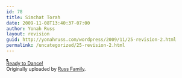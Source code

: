 ```yaml
---
id: 78
title: Simchat Torah
date: 2009-11-08T13:40:37-07:00
author: Yonah Russ
layout: revision
guid: http://yonahruss.com/wordpress/2009/11/25-revision-2.html
permalink: /uncategorized/25-revision-2.html
---
```

<div style="margin-bottom: 10px;">
  <a href="http://www.flickr.com/photos/russ_family/269384773/" title="photo sharing"><img src="http://farm1.static.flickr.com/100/269384773_4f5b75b2f7_m.jpg" alt="" style="border: solid 2px #000000;" /></a> <br /> <span style="font-size: 0.9em; margin-top: 0px;"> <a href="http://www.flickr.com/photos/russ_family/269384773/">Ready to Dance!</a> <br /> Originally uploaded by <a href="http://www.flickr.com/people/russ_family/">Russ Family</a>.</span>
</div>

<br clear="all" />
